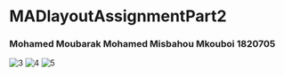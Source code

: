 # MADlayoutAssignmentPart2

### Mohamed Moubarak Mohamed Misbahou Mkouboi 1820705
![3](https://user-images.githubusercontent.com/74138378/209905517-61b8e359-4b25-42a7-9dd0-037d6cd8fa49.png)
![4](https://user-images.githubusercontent.com/74138378/209905519-fa157767-6ff8-4a2f-ba15-b35db4427e5c.png)
![5](https://user-images.githubusercontent.com/74138378/209905521-c4860327-a164-435e-9429-ffc3f19748de.png)
